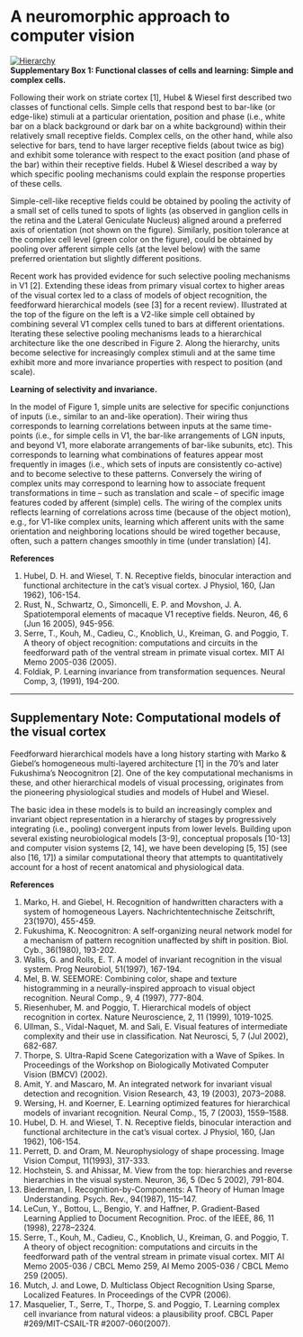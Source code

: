 # A neuromorphic approach to computer vision

[![Hierarchy](/images/resources/2012-09-hierarchy.jpg)](/images/resources/2012-09-hierarchy.jpg)  
**Supplementary Box 1: Functional classes of cells and learning: Simple and complex cells.**

Following their work on striate cortex [1], Hubel & Wiesel first described two classes of functional cells. Simple cells that respond best to bar-like (or edge-like) stimuli at a particular orientation, position and phase (i.e., white bar on a black background or dark bar on a white background) within their relatively small receptive fields. Complex cells, on the other hand, while also selective for bars, tend to have larger receptive fields (about twice as big) and exhibit some tolerance with respect to the exact position (and phase of the bar) within their receptive fields. Hubel & Wiesel described a way by which specific pooling mechanisms could explain the response properties of these cells.

Simple-cell-like receptive fields could be obtained by pooling the activity of a small set of cells tuned to spots of lights (as observed in ganglion cells in the retina and the Lateral Geniculate Nucleus) aligned around a preferred axis of orientation (not shown on the figure). Similarly, position tolerance at the complex cell level (green color on the figure), could be obtained by pooling over afferent simple cells (at the level below) with the same preferred orientation but slightly different positions.

Recent work has provided evidence for such selective pooling mechanisms in V1 [2]. Extending these ideas from primary visual cortex to higher areas of the visual cortex led to a class of models of object recognition, the feedforward hierarchical models (see [3] for a recent review). Illustrated at the top of the figure on the left is a V2-like simple cell obtained by combining several V1 complex cells tuned to bars at different orientations. Iterating these selective pooling mechanisms leads to a hierarchical architecture like the one described in Figure 2. Along the hierarchy, units become selective for increasingly complex stimuli and at the same time exhibit more and more invariance properties with respect to position (and scale).

**Learning of selectivity and invariance.**

In the model of Figure 1, simple units are selective for specific conjunctions of inputs (i.e., similar to an and-like operation). Their wiring thus corresponds to learning correlations between inputs at the same time-points (i.e., for simple cells in V1, the bar-like arrangements of LGN inputs, and beyond V1, more elaborate arrangements of bar-like subunits, etc). This corresponds to learning what combinations of features appear most frequently in images (i.e., which sets of inputs are consistently co-active) and to become selective to these patterns. Conversely the wiring of complex units may correspond to learning how to associate frequent transformations in time – such as translation and scale – of specific image features coded by afferent (simple) cells. The wiring of the complex units reflects learning of correlations across time (because of the object motion), e.g., for V1-like complex units, learning which afferent units with the same orientation and neighboring locations should be wired together because, often, such a pattern changes smoothly in time (under translation) [4].

**References**

1. Hubel, D. H. and Wiesel, T. N. Receptive fields, binocular interaction and functional architecture in the cat’s visual cortex. J Physiol, 160, (Jan 1962), 106-154.
2. Rust, N., Schwartz, O., Simoncelli, E. P. and Movshon, J. A. Spatiotemporal elements of macaque V1 receptive fields. Neuron, 46, 6 (Jun 16 2005), 945-956.
3. Serre, T., Kouh, M., Cadieu, C., Knoblich, U., Kreiman, G. and Poggio, T. A theory of object recognition: computations and circuits in the feedforward path of the ventral stream in primate visual cortex. MIT AI Memo 2005-036 (2005).
4. Foldiak, P. Learning invariance from transformation sequences. Neural Comp, 3, (1991), 194-200.

---

## Supplementary Note: Computational models of the visual cortex

Feedforward hierarchical models have a long history starting with Marko & Giebel’s homogeneous multi-layered architecture [1] in the 70’s and later Fukushima’s Neocognitron [2]. One of the key computational mechanisms in these, and other hierarchical models of visual processing, originates from the pioneering physiological studies and models of Hubel and Wiesel.

The basic idea in these models is to build an increasingly complex and invariant object representation in a hierarchy of stages by progressively integrating (i.e., pooling) convergent inputs from lower levels. Building upon several existing neurobiological models [3-9], conceptual proposals [10-13] and computer vision systems [2, 14], we have been developing [5, 15] (see also [16, 17]) a similar computational theory that attempts to quantitatively account for a host of recent anatomical and physiological data.

**References**

1. Marko, H. and Giebel, H. Recognition of handwritten characters with a system of homogeneous Layers. Nachrichtentechnische Zeitschrift, 23(1970), 455-459.
2. Fukushima, K. Neocognitron: A self-organizing neural network model for a mechanism of pattern recognition unaffected by shift in position. Biol. Cyb., 36(1980), 193-202.
3. Wallis, G. and Rolls, E. T. A model of invariant recognition in the visual system. Prog Neurobiol, 51(1997), 167-194.
4. Mel, B. W. SEEMORE: Combining color, shape and texture histogramming in a neurally-inspired approach to visual object recognition. Neural Comp., 9, 4 (1997), 777-804.
5. Riesenhuber, M. and Poggio, T. Hierarchical models of object recognition in cortex. Nature Neuroscience, 2, 11 (1999), 1019-1025.
6. Ullman, S., Vidal-Naquet, M. and Sali, E. Visual features of intermediate complexity and their use in classification. Nat Neurosci, 5, 7 (Jul 2002), 682-687.
7. Thorpe, S. Ultra-Rapid Scene Categorization with a Wave of Spikes. In Proceedings of the Workshop on Biologically Motivated Computer Vision (BMCV) (2002).
8. Amit, Y. and Mascaro, M. An integrated network for invariant visual detection and recognition. Vision Research, 43, 19 (2003), 2073–2088.
9. Wersing, H. and Koerner, E. Learning optimized features for hierarchical models of invariant recognition. Neural Comp., 15, 7 (2003), 1559–1588.
10. Hubel, D. H. and Wiesel, T. N. Receptive fields, binocular interaction and functional architecture in the cat’s visual cortex. J Physiol, 160, (Jan 1962), 106-154.
11. Perrett, D. and Oram, M. Neurophysiology of shape processing. Image Vision Comput, 11(1993), 317-333.
12. Hochstein, S. and Ahissar, M. View from the top: hierarchies and reverse hierarchies in the visual system. Neuron, 36, 5 (Dec 5 2002), 791-804.
13. Biederman, I. Recognition-by-Components: A Theory of Human Image Understanding. Psych. Rev., 94(1987), 115–147.
14. LeCun, Y., Bottou, L., Bengio, Y. and Haffner, P. Gradient-Based Learning Applied to Document Recognition. Proc. of the IEEE, 86, 11 (1998), 2278–2324.
15. Serre, T., Kouh, M., Cadieu, C., Knoblich, U., Kreiman, G. and Poggio, T. A theory of object recognition: computations and circuits in the feedforward path of the ventral stream in primate visual cortex. MIT AI Memo 2005-036 / CBCL Memo 259, AI Memo 2005-036 / CBCL Memo 259 (2005).
16. Mutch, J. and Lowe, D. Multiclass Object Recognition Using Sparse, Localized Features. In Proceedings of the CVPR (2006).
17. Masquelier, T., Serre, T., Thorpe, S. and Poggio, T. Learning complex cell invariance from natural videos: a plausibility proof. CBCL Paper #269/MIT-CSAIL-TR #2007-060(2007).